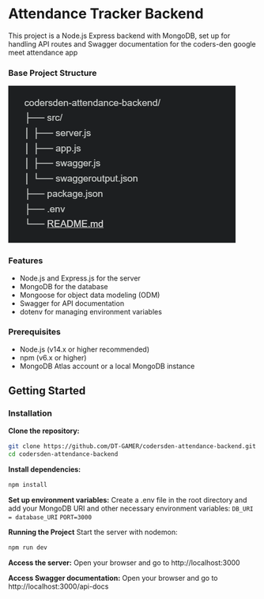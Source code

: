 # Attendance Tracker Backend

This project is a Node.js Express backend with MongoDB, set up for handling API routes and Swagger documentation for the coders-den google meet attendance app

### Base Project Structure

![project folder structure](image.png)

### Features

- Node.js and Express.js for the server
- MongoDB for the database
- Mongoose for object data modeling (ODM)
- Swagger for API documentation
- dotenv for managing environment variables

### Prerequisites

- Node.js (v14.x or higher recommended)
- npm (v6.x or higher)
- MongoDB Atlas account or a local MongoDB instance

## Getting Started

### Installation

**Clone the repository:**

```bash
git clone https://github.com/DT-GAMER/codersden-attendance-backend.git
cd codersden-attendance-backend
```

**Install dependencies:**

```bash
npm install
```

**Set up environment variables:**
Create a .env file in the root directory and add your MongoDB URI and other necessary environment variables:
`DB_URI = database_URI`
`PORT=3000`

**Running the Project**
Start the server with nodemon:

```bash
npm run dev
```

**Access the server:**
Open your browser and go to http://localhost:3000

**Access Swagger documentation:**
Open your browser and go to http://localhost:3000/api-docs
